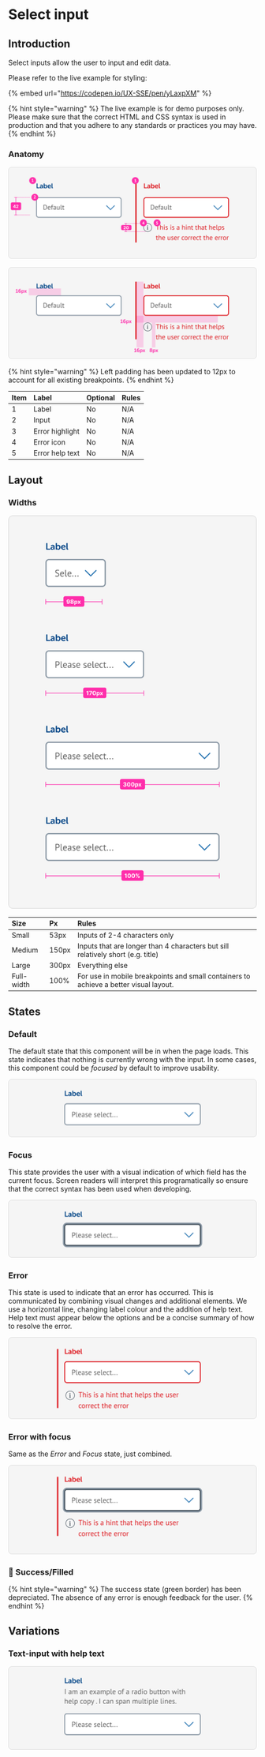 # Select input

## Introduction

Select inputs allow the user to input and edit data.

Please refer to the live example for styling:

{% embed url="https://codepen.io/UX-SSE/pen/yLaxpXM" %}

{% hint style="warning" %}
The live example is for demo purposes only. Please make sure that the correct HTML and CSS syntax is used in production and that you adhere to any standards or practices you may have.
{% endhint %}

### Anatomy

![](../../.gitbook/assets/spec_select-input.png)

![](../../.gitbook/assets/spec_select-input-padding.png)

{% hint style="warning" %}
Left padding has been updated to 12px to account for all existing breakpoints.
{% endhint %}

| Item | Label | Optional | Rules |
| :--- | :--- | :--- | :--- |
| 1 | Label | No | N/A |
| 2 | Input | No | N/A |
| 3 | Error highlight | No | N/A |
| 4 | Error icon | No | N/A |
| 5 | Error help text | No | N/A |

## Layout

### Widths

![](../../.gitbook/assets/layout_select-input.png)

| Size | Px | Rules |
| :--- | :--- | :--- |
| Small | 53px | Inputs of 2-4 characters only |
| Medium | 150px | Inputs that are longer than 4 characters but sill relatively short \(e.g. title\) |
| Large | 300px | Everything else |
| Full-width | 100% | For use in mobile breakpoints and small containers to achieve a better visual layout.  |

## States

### Default

The default state that this component will be in when the page loads. This state indicates that nothing is currently wrong with the input. In some cases, this component could be _focused_ by default to improve usability.

![](../../.gitbook/assets/states_select-field_default.png)

### 

### Focus

This state provides the user with a visual indication of which field has the current focus. Screen readers will interpret this programatically so ensure that the correct syntax has been used when developing.

![](../../.gitbook/assets/states_select-field_focus.png)

### 

### Error

This state is used to indicate that an error has occurred. This is communicated by combining visual changes and additional elements. We use a horizontal line, changing label colour and the addition of help text. Help text must appear below the options and be a concise summary of how to resolve the error. 

![](../../.gitbook/assets/states_select-field_error%20%281%29.png)

### 

### Error with focus

Same as the _Error_ and _Focus_ state, just combined.

![](../../.gitbook/assets/states_select-field_error-focus%20%282%29.png)

### 🚫 Success/Filled

{% hint style="warning" %}
The success state \(green border\) has been depreciated. The absence of any error is enough feedback for the user.
{% endhint %}

## Variations

### Text-input with help text

![](../../.gitbook/assets/variations_select-field_in-line-help.png)

